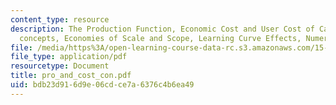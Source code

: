 ```yaml
---
content_type: resource
description: The Production Function, Economic Cost and User Cost of Capital, Cost
  concepts, Economies of Scale and Scope, Learning Curve Effects, Numeric Examples.
file: /media/https%3A/open-learning-course-data-rc.s3.amazonaws.com/15-010-economic-analysis-for-business-decisions-fall-2004/bdb23d916d9e06cdce7a6376c4b6ea49_pro_and_cost_con.pdf
file_type: application/pdf
resourcetype: Document
title: pro_and_cost_con.pdf
uid: bdb23d91-6d9e-06cd-ce7a-6376c4b6ea49
---
```

